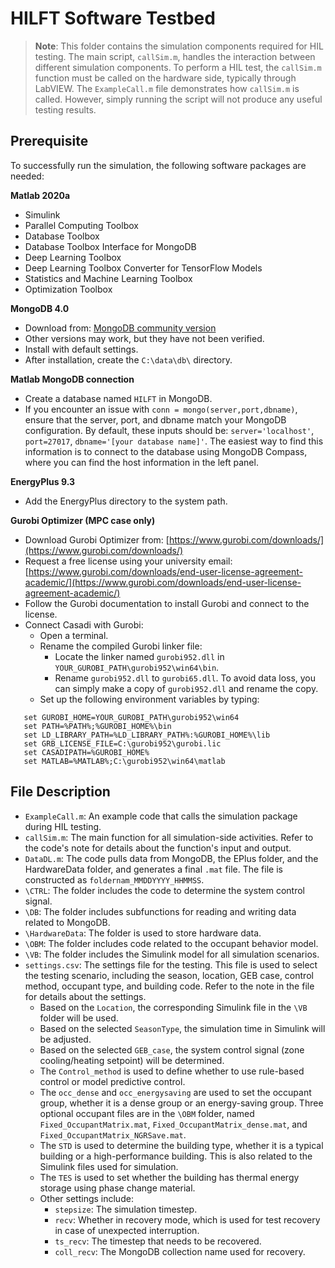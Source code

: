 ﻿# HILFT Software Testbed
> **Note**: This folder contains the simulation components required for HIL testing. The main script, `callSim.m`, handles the interaction between different simulation components. To perform a HIL test, the `callSim.m` function must be called on the hardware side, typically through LabVIEW. The `ExampleCall.m` file demonstrates how `callSim.m` is called. However, simply running the script will not produce any useful testing results.

## Prerequisite
To successfully run the simulation, the following software packages are needed:

**Matlab 2020a**
-   Simulink
-   Parallel Computing Toolbox
-   Database Toolbox
-   Database Toolbox Interface for MongoDB
-   Deep Learning Toolbox
-   Deep Learning Toolbox Converter for TensorFlow Models
-   Statistics and Machine Learning Toolbox
-   Optimization Toolbox

**MongoDB 4.0**
-   Download from: [MongoDB community version](https://www.mongodb.com/try/download/community)
-   Other versions may work, but they have not been verified.
-   Install with default settings.
-   After installation, create the `C:\data\db\` directory.

**Matlab MongoDB connection**
-   Create a database named `HILFT` in MongoDB.
-   If you encounter an issue with `conn = mongo(server,port,dbname)`, ensure that the server, port, and dbname match your MongoDB configuration. By default, these inputs should be: `server='localhost'`, `port=27017`, `dbname='[your database name]'`. The easiest way to find this information is to connect to the database using MongoDB Compass, where you can find the host information in the left panel.

**EnergyPlus 9.3**
-   Add the EnergyPlus directory to the system path.

**Gurobi Optimizer (MPC case only)**
-   Download Gurobi Optimizer from: [https://www.gurobi.com/downloads/](https://www.gurobi.com/downloads/)
-   Request a free license using your university email: [https://www.gurobi.com/downloads/end-user-license-agreement-academic/](https://www.gurobi.com/downloads/end-user-license-agreement-academic/)
-   Follow the Gurobi documentation to install Gurobi and connect to the license.
-   Connect Casadi with Gurobi:
	-  Open a terminal.
	-  Rename the compiled Gurobi linker file:
		-  Locate the linker named `gurobi952.dll` in `YOUR_GUROBI_PATH\gurobi952\win64\bin`.
		-  Rename `gurobi952.dll` to `gurobi65.dll`. To avoid data loss, you can simply make a copy of `gurobi952.dll` and rename the copy.
	-   Set up the following environment variables by typing:
```
   set GUROBI_HOME=YOUR_GUROBI_PATH\gurobi952\win64
   set PATH=%PATH%;%GUROBI_HOME%\bin 
   set LD_LIBRARY_PATH=%LD_LIBRARY_PATH%:%GUROBI_HOME%\lib
   set GRB_LICENSE_FILE=C:\gurobi952\gurobi.lic
   set CASADIPATH=%GUROBI_HOME%
   set MATLAB=%MATLAB%;C:\gurobi952\win64\matlab
```

## File Description
 -   `ExampleCall.m`: An example code that calls the simulation package during HIL testing. 
 -  `callSim.m`: The main function for all simulation-side activities. Refer to the code's note for details about the function's input and output. 
 - `DataDL.m`: The code pulls data from MongoDB, the EPlus folder, and the HardwareData folder, and generates a final `.mat` file. The file is constructed as `foldernam_MMDDYYYY_HHMMSS`.
 - `\CTRL`: The folder includes the code to determine the system control signal. 
 - `\DB`: The folder includes subfunctions for reading and writing data related to MongoDB.
 - `\HardwareData`: The folder is used to store hardware data.
 - `\OBM`: The folder includes code related to the occupant behavior model.
 - `\VB`: The folder includes the Simulink model for all simulation scenarios.
 - `settings.csv`: The settings file for the testing. This file is used to select the testing scenario, including the season, location, GEB case, control method, occupant type, and building code. Refer to the note in the file for details about the settings.  
	- Based on the `Location`, the corresponding Simulink file in the `\VB` folder will be used.
	- Based on the selected `SeasonType`, the simulation time in Simulink will be adjusted.
	- Based on the selected `GEB_case`, the system control signal (zone cooling/heating setpoint) will be determined. 
	- The `Control_method` is used to define whether to use rule-based control or model predictive control.
	- The `occ_dense` and `occ_energysaving` are used to set the occupant group, whether it is a dense group or an energy-saving group. Three optional occupant files are in the `\OBM` folder, named `Fixed_OccupantMatrix.mat`, `Fixed_OccupantMatrix_dense.mat`, and `Fixed_OccupantMatrix_NGRSave.mat`.
	- The `STD` is used to determine the building type, whether it is a typical building or a high-performance building. This is also related to the Simulink files used for simulation.
	- The `TES` is used to set whether the building has thermal energy storage using phase change material. 
	- Other settings include:
		 - `stepsize`: The simulation timestep. 
		 - `recv`: Whether in recovery mode, which is used for test recovery in case of unexpected interruption.
		 - `ts_recv`: The timestep that needs to be recovered.
		 - `coll_recv`: The MongoDB collection name used for recovery.

